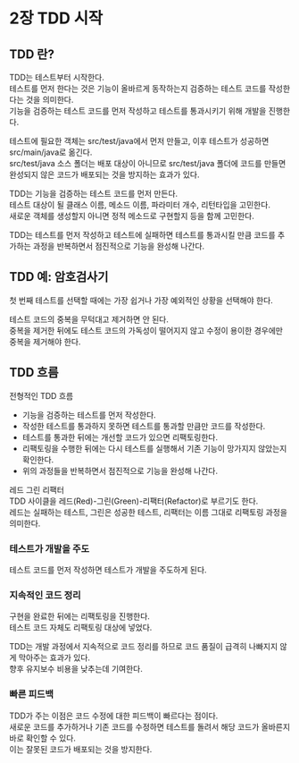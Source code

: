 # 2장 TDD 시작

## TDD 란?

TDD는 테스트부터 시작한다.  
테스트를 먼저 한다는 것은 기능이 올바르게 동작하는지 검증하는 테스트 코드를 작성한다는 것을 의미한다.  
기능을 검증하는 테스트 코드를 먼저 작성하고 테스트를 통과시키기 위해 개발을 진행한다.

테스트에 필요한 객체는 src/test/java에서 먼저 만들고, 이후 테스트가 성공하면 src/main/java로 옮긴다.  
src/test/java 소스 폴더는 배포 대상이 아니므로 src/test/java 폴더에 코드를 만들면 완성되지 않은 코드가 배포되는 것을 방지하는 효과가 있다.

TDD는 기능을 검증하는 테스트 코드를 먼저 만든다.  
테스트 대상이 될 클래스 이름, 메소드 이름, 파라미터 개수, 리턴타입을 고민한다.  
새로운 객체를 생성할지 아니면 정적 메소드로 구현할지 등을 함께 고민한다.

TDD는 테스트를 먼저 작성하고 테스트에 실패하면 테스트를 통과시킬 만큼 코드를 추가하는 과정을 반복하면서 점진적으로 기능을 완성해 나간다.

## TDD 예: 암호검사기

첫 번째 테스트를 선택할 때에는 가장 쉽거나 가장 예외적인 상황을 선택해야 한다.

테스트 코드의 중복을 무턱대고 제거하면 안 된다.  
중복을 제거한 뒤에도 테스트 코드의 가독성이 떨어지지 않고 수정이 용이한 경우에만 중복을 제거해야 한다.

## TDD 흐름

전형적인 TDD 흐름  
* 기능을 검증하는 테스트를 먼저 작성한다.
* 작성한 테스트를 통과하지 못하면 테스트를 통과할 만큼만 코드를 작성한다.
* 테스트를 통과한 뒤에는 개선할 코드가 있으면 리팩토링한다.
* 리팩토링을 수행한 뒤에는 다시 테스트를 실행해서 기존 기능이 망가지지 않았는지 확인한다.
* 위의 과정들을 반복하면서 점진적으로 기능을 완성해 나간다.

레드 그린 리팩터  
TDD 사이클을 레드(Red)-그린(Green)-리팩터(Refactor)로 부르기도 한다.  
레드는 실패하는 테스트, 그린은 성공한 테스트, 리팩터는 이름 그대로 리팩토링 과정을 의미한다.

### 테스트가 개발을 주도

테스트 코드를 먼저 작성하면 테스트가 개발을 주도하게 된다.

### 지속적인 코드 정리

구현을 완료한 뒤에는 리팩토링을 진행한다.  
테스트 코드 자체도 리팩토링 대상에 넣었다.

TDD는 개발 과정에서 지속적으로 코드 정리를 하므로 코드 품질이 급격히 나빠지지 않게 막아주는 효과가 있다.  
향후 유지보수 비용을 낮추는데 기여한다.

### 빠른 피드백

TDD가 주는 이점은 코드 수정에 대한 피드백이 빠르다는 점이다.  
새로운 코드를 추가하거나 기존 코드를 수정하면 테스트를 돌려서 해당 코드가 올바른지 바로 확인할 수 있다.  
이는 잘못된 코드가 배포되는 것을 방지한다.